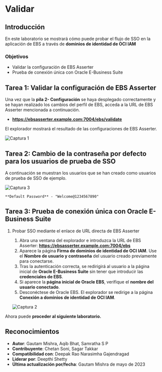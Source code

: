 # Validar

## Introducción

En este laboratorio se mostrará cómo puede probar el flujo de SSO en la aplicación de EBS a través de **dominios de identidad de OCI IAM**

### Objetivos

*   Validar la configuración de EBS Asserter
*   Prueba de conexión única con Oracle E-Business Suite

## Tarea 1: Validar la configuración de EBS Asserter

Una vez que la **pila 2- Configuración** se haya desplegado correctamente y se hayan realizado los cambios del perfil de EBS, acceda a la URL de EBS Asserter mencionada a continuación.

*   **https://ebsasserter.example.com:7004/ebs/validate**

El explorador mostrará el resultado de las configuraciones de EBS Asserter.

![Captura 1](./images/capture1.png "Captura 1")

## Tarea 2: Cambio de la contraseña por defecto para los usuarios de prueba de SSO

A continuación se muestran los usuarios que se han creado como usuarios de prueba de SSO de ejemplo.

![Captura 3](./images/capture3.png "Captura 3")

    **Default Password** - "Welcome@1234567890"
    

## Tarea 3: Prueba de conexión única con Oracle E-Business Suite

1.  Probar SSO mediante el enlace de URL directa de EBS Asserter
    
    1.  Abra una ventana del explorador e introduzca la URL de EBS Asserter: **https://ebsasserter.example.com:7004/ebs**
    2.  Aparece la página **Firma de dominios de identidad de OCI IAM**. Use el **Nombre de usuario y contraseña** del usuario creado previamente para conectarse.
    3.  Tras la autenticación correcta, se redirigirá al usuario a la página inicial de **Oracle E-Business Suite** sin tener que introducir las **credenciales de EBS**.
    4.  Si aparece la **página inicial de Oracle EBS**, verifique el **nombre del usuario conectado**.
    5.  Desconéctese de Oracle EBS. El explorador se redirige a la página **Conexión a dominios de identidad de OCI IAM**.
    
    ![Captura 2](./images/capture2.png "Captura 2")
    

Ahora puede **proceder al siguiente laboratorio.**

## Reconocimientos

*   **Autor**: Gautam Mishra, Aqib Bhat, Samratha S P
*   **Contribuyente**: Chetan Soni, Sagar Takkar
*   **Compatibilidad con**: Deepak Rao Narasimha Gajendragad
*   **Liderar por**: Deepthi Shetty
*   **Última actualización por/fecha**: Gautam Mishra de mayo de 2023